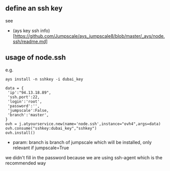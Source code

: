 
## define an ssh key

see
- (ays key ssh info)[https://github.com/Jumpscale/ays_jumpscale8/blob/master/_ays/node.ssh/readme.md]

## usage of node.ssh

e.g.
```
ays install -n sshkey -i dubai_key
```

```
data = {
 'ip':"94.13.18.89",
 'ssh.port':22,
 'login':'root',
 'password':'',
 'jumpscale':False,
 'branch':'master',
}
ovh = j.atyourservice.new(name='node.ssh',instance="ovh4",args=data)
ovh.consume("sshkey:dubai_key","sshkey")
ovh.install()

```

- param: branch is branch of jumpscale which will be installed, only relevant if jumpscale=True

we didn't fill in the password because we are using ssh-agent which is the recommended way
